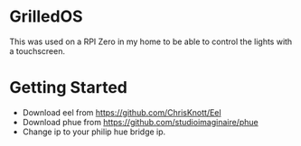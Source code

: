 # GrilledOS

This was used on a RPI Zero in my home to be able to control the lights with a touchscreen.

# Getting Started
- Download eel from https://github.com/ChrisKnott/Eel
- Download phue from https://github.com/studioimaginaire/phue
- Change ip to your philip hue bridge ip.
